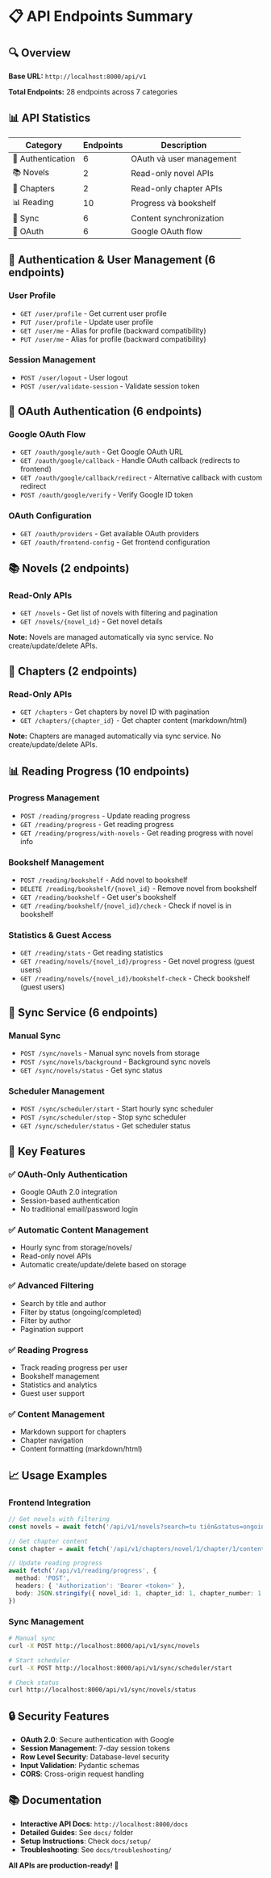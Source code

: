 # 📋 API Endpoints Summary

## 🔍 **Overview**

**Base URL:** `http://localhost:8000/api/v1`

**Total Endpoints:** 28 endpoints across 7 categories

## 📊 **API Statistics**

| Category | Endpoints | Description |
|----------|-----------|-------------|
| 🔐 Authentication | 6 | OAuth và user management |
| 📚 Novels | 2 | Read-only novel APIs |
| 📖 Chapters | 2 | Read-only chapter APIs |
| 📊 Reading | 10 | Progress và bookshelf |
| 🔄 Sync | 6 | Content synchronization |
| 🔑 OAuth | 6 | Google OAuth flow |

## 🔐 **Authentication & User Management** (6 endpoints)

### User Profile
- `GET /user/profile` - Get current user profile
- `PUT /user/profile` - Update user profile
- `GET /user/me` - Alias for profile (backward compatibility)
- `PUT /user/me` - Alias for profile (backward compatibility)

### Session Management
- `POST /user/logout` - User logout
- `POST /user/validate-session` - Validate session token

## 🔑 **OAuth Authentication** (6 endpoints)

### Google OAuth Flow
- `GET /oauth/google/auth` - Get Google OAuth URL
- `GET /oauth/google/callback` - Handle OAuth callback (redirects to frontend)
- `GET /oauth/google/callback/redirect` - Alternative callback with custom redirect
- `POST /oauth/google/verify` - Verify Google ID token

### OAuth Configuration
- `GET /oauth/providers` - Get available OAuth providers
- `GET /oauth/frontend-config` - Get frontend configuration

## 📚 **Novels** (2 endpoints)

### Read-Only APIs
- `GET /novels` - Get list of novels with filtering and pagination
- `GET /novels/{novel_id}` - Get novel details

**Note:** Novels are managed automatically via sync service. No create/update/delete APIs.

## 📖 **Chapters** (2 endpoints)

### Read-Only APIs
- `GET /chapters` - Get chapters by novel ID with pagination
- `GET /chapters/{chapter_id}` - Get chapter content (markdown/html)

**Note:** Chapters are managed automatically via sync service. No create/update/delete APIs.

## 📊 **Reading Progress** (10 endpoints)

### Progress Management
- `POST /reading/progress` - Update reading progress
- `GET /reading/progress` - Get reading progress
- `GET /reading/progress/with-novels` - Get reading progress with novel info

### Bookshelf Management
- `POST /reading/bookshelf` - Add novel to bookshelf
- `DELETE /reading/bookshelf/{novel_id}` - Remove novel from bookshelf
- `GET /reading/bookshelf` - Get user's bookshelf
- `GET /reading/bookshelf/{novel_id}/check` - Check if novel is in bookshelf

### Statistics & Guest Access
- `GET /reading/stats` - Get reading statistics
- `GET /reading/novels/{novel_id}/progress` - Get novel progress (guest users)
- `GET /reading/novels/{novel_id}/bookshelf-check` - Check bookshelf (guest users)

## 🔄 **Sync Service** (6 endpoints)

### Manual Sync
- `POST /sync/novels` - Manual sync novels from storage
- `POST /sync/novels/background` - Background sync novels
- `GET /sync/novels/status` - Get sync status

### Scheduler Management
- `POST /sync/scheduler/start` - Start hourly sync scheduler
- `POST /sync/scheduler/stop` - Stop sync scheduler
- `GET /sync/scheduler/status` - Get scheduler status

## 🎯 **Key Features**

### ✅ **OAuth-Only Authentication**
- Google OAuth 2.0 integration
- Session-based authentication
- No traditional email/password login

### ✅ **Automatic Content Management**
- Hourly sync from storage/novels/
- Read-only novel APIs
- Automatic create/update/delete based on storage

### ✅ **Advanced Filtering**
- Search by title and author
- Filter by status (ongoing/completed)
- Filter by author
- Pagination support

### ✅ **Reading Progress**
- Track reading progress per user
- Bookshelf management
- Statistics and analytics
- Guest user support

### ✅ **Content Management**
- Markdown support for chapters
- Chapter navigation
- Content formatting (markdown/html)

## 📈 **Usage Examples**

### **Frontend Integration**
```typescript
// Get novels with filtering
const novels = await fetch('/api/v1/novels?search=tu tiên&status=ongoing&limit=20')

// Get chapter content
const chapter = await fetch('/api/v1/chapters/novel/1/chapter/1/content?format=html')

// Update reading progress
await fetch('/api/v1/reading/progress', {
  method: 'POST',
  headers: { 'Authorization': 'Bearer <token>' },
  body: JSON.stringify({ novel_id: 1, chapter_id: 1, chapter_number: 1 })
})
```

### **Sync Management**
```bash
# Manual sync
curl -X POST http://localhost:8000/api/v1/sync/novels

# Start scheduler
curl -X POST http://localhost:8000/api/v1/sync/scheduler/start

# Check status
curl http://localhost:8000/api/v1/sync/novels/status
```

## 🔒 **Security Features**

- **OAuth 2.0**: Secure authentication with Google
- **Session Management**: 7-day session tokens
- **Row Level Security**: Database-level security
- **Input Validation**: Pydantic schemas
- **CORS**: Cross-origin request handling

## 📚 **Documentation**

- **Interactive API Docs**: `http://localhost:8000/docs`
- **Detailed Guides**: See `docs/` folder
- **Setup Instructions**: Check `docs/setup/`
- **Troubleshooting**: See `docs/troubleshooting/`

**All APIs are production-ready! 🚀** 